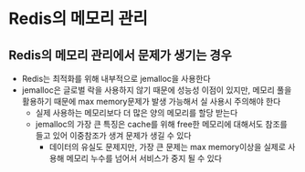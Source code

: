 # Redis의 메모리 관리

## Redis의 메모리 관리에서 문제가 생기는 경우
- Redis는 최적화를 위해 내부적으로 jemalloc을 사용한다
- jemalloc은 글로벌 락을 사용하지 않기 때문에 성능성 이점이 있지만, 메모리 풀을 활용하기 때문에 max memory문제가 발생 가능해서 실 사용시 주의해야 한다
    - 실제 사용하는 메모리보다 더 많은 양의 메모리를 할당 받는다
    - jemalloc의 가장 큰 특징은 cache를 위해 free한 메모리에 대해서도 참조를 들고 있어 이중참조가 생겨 문제가 생길 수 있다
        - 데이터의 유실도 문제지만, 가장 큰 문제는 max memory이상을 실제로 사용해 메모리 누수를 넘어서 서비스가 중지 될 수 있다